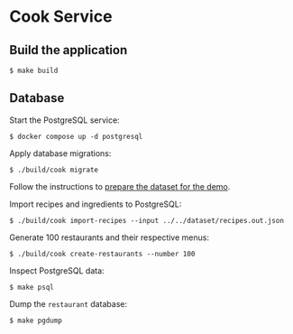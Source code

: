 # Cook Service
## Build the application
```shell
$ make build
```

## Database

Start the PostgreSQL service:

```shell
$ docker compose up -d postgresql
```

Apply database migrations:

```shell
$ ./build/cook migrate
```

Follow the instructions to [prepare the dataset for the demo](../../dataset/README.md).

Import recipes and ingredients to PostgreSQL:

```shell
$ ./build/cook import-recipes --input ../../dataset/recipes.out.json
```

Generate 100 restaurants and their respective menus:

```shell
$ ./build/cook create-restaurants --number 100
```

Inspect PostgreSQL data:

```shell
$ make psql
```

Dump the `restaurant` database:

```shell
$ make pgdump
```
